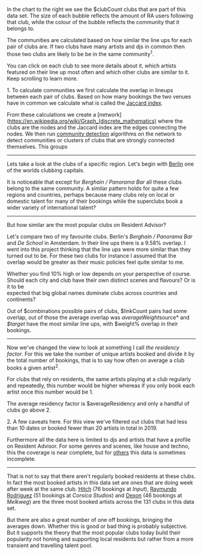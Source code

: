 In the chart to the right we see the $clubCount clubs that are part of this data set. 
The size of each bubble reflects the amount of RA users following that club, 
while the colour of the bubble reflects the community that it belongs to. 

The communities are calculated based on how similar the line ups for each pair of 
clubs are. If two clubs have many artists and djs in common then those two clubs 
are likely to be be in the same community<sup>1</sup>.

You can click on each club to see more details about it, which artists featured 
on their line up most often and which other clubs are similar to it. Keep
scrolling to learn more.

<div class="footnote">

1\. To calculate communities we first calculate the overlap in lineups between each pair of clubs. Based on how many bookings the two venues have in common we calculate what is called the [Jaccard index](https://en.wikipedia.org/wiki/Jaccard_index). 

From these calculations we create a [network](https://en.wikipedia.org/wiki/Graph_(discrete_mathematics) where the clubs are the nodes and the Jaccard index are the edges connecting the nodes. We then run [community detection](https://en.wikipedia.org/wiki/Louvain_modularity) algorithms on the network to detect communities or clusters of clubs that are strongly connected themselves. This groups 

</div>

--- 

Lets take a look at the clubs of a specific region. Let's begin with 
[Berlin](https://www.residentadvisor.net/events/de/berlin) one of the worlds 
clubbing capitals.

It is noticeable that except for *Berghain / Panorama Bar* all these clubs belong 
to the same community. A similar pattern holds for quite a 
few regions and countries, perhaps because many clubs rely on local or domestic 
talent for many of their bookings while the superclubs book a wider variety 
of international talent?

--- 
But how similar are the most popular clubs on Resident Advisor?

Let's compare two of my favourite clubs. Berlin's *Berghain / Panorama Bar* and
*De School* in Amsterdam. In their line ups there is a 9.58% overlap. I went into 
this project thinking that the line ups were more similar than they turned out to be. 
For these two clubs for instance I assumed that the overlap would be greater as 
their music policies feel quite similar to me. 
 
Whether you find 10% high or low depends on your perspective of course. Should 
each city and club have their own distinct scenes and flavours? Or is it to be  
expected that big global names dominate clubs across countries and continents?

Out of $combinations possible pairs of clubs, $linkCount pairs had some overlap, 
out of those the average overlap was $averageWeight%. *$source* and *$target* have 
the most similar line ups, with $weight% overlap in their bookings.

---

Now we've changed the view to look at something I call *the residency factor*. 
For this we take the number of unique artists booked and divide it by the total 
number of bookings, that is to say how often on average a club books a given artist<sup>2</sup>.

For clubs that rely on residents, the same artists playing at a club regularly and repeatedly, 
this number would be higher whereas if you only book each artist once this number would be 1.

The average residency factor is $averageResidency and only a handful of clubs go above 2.

<div class="footnote">

2\. A few caveats here. For this view we've filtered out clubs that had less than 10 dates or booked fewer than 20 artists in total in 2019. 

Furthermore all the data here is limited to djs and artists that have a profile on Resident Advisor. For some genres and scenes, like house and techno, this the coverage is near complete, but for <a href="https://www.residentadvisor.net/events/1281396">others</a> this data is sometimes incomplete.

</div>

--- 

That is not to say that there aren't regularly booked residents at these clubs. 
In fact the most booked artists in this data set are ones that are doing week after 
week at the same club. [Hitch](https://www.residentadvisor.net/dj/hitch) (76 bookings at *Input*), 
[Raymundo Rodriguez](https://www.residentadvisor.net/dj/raymundorodriguez) (51 bookings at *Corsica Studios*) 
and [Dexon](https://www.residentadvisor.net/dj/dexon)  (46 bookings at *Melkweg*) are 
the three most booked artists across the 131  clubs in this data set.
 
But there are also a great number of one off bookings, bringing the averages down. 
Whether this is good or bad thing is probably subjective. But it supports the theory 
that the most popular clubs today build their popularity not honing and supporting 
local residents but rather from a more transient and travelling talent pool. 